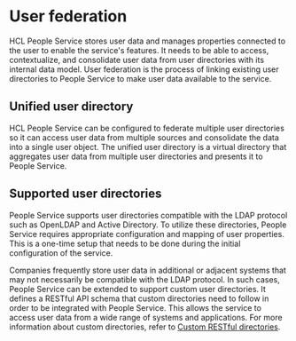 # User federation

HCL People Service stores user data and manages properties connected to the user to enable the service's features. It needs to be able to access, contextualize, and consolidate user data from user directories with its internal data model. User federation is the process of linking existing user directories to People Service to make user data available to the service. 

## Unified user directory

HCL People Service can be configured to federate multiple user directories so it can access user data from multiple sources and consolidate the data into a single user object. The unified user directory is a virtual directory that aggregates user data from multiple user directories and presents it to People Service.

## Supported user directories

People Service supports user directories compatible with the LDAP protocol such as OpenLDAP and Active Directory. To utilize these directories, People Service requires appropriate configuration and mapping of user properties. This is a one-time setup that needs to be done during the initial configuration of the service.

Companies frequently store user data in additional or adjacent systems that may not necessarily be compatible with the LDAP protocol. In such cases, People Service can be extended to support custom user directories. It defines a RESTful API schema that custom directories need to follow in order to be integrated with People Service. This allows the service to access user data from a wide range of systems and applications. For more information about custom directories, refer to [Custom RESTful directories](./custom_restful_directories.md).
